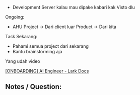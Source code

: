 - Development Server kalau mau dipake kabari kak Visto dlu

Ongoing:
- AHU
Project -> Dari client luar
Product -> Dari kita



Task Sekarang:
- Pahami semua project dari sekarang
- Bantu brainstorming aja 

Yang udah video 


[‌​​​​​⁠​‬‬‬‌​​​​‌‬​‬⁠​⁠​⁠​​​‌‌​‍​‬‍﻿​⁠﻿​‬⁠​​﻿‍​​[ONBOARDING] AI Engineer - Lark Docs](https://lacak.larksuite.com/docx/Vs4UdWvZcoqeVtxyATTuo9pqsVe)


Notes / Question:
- 